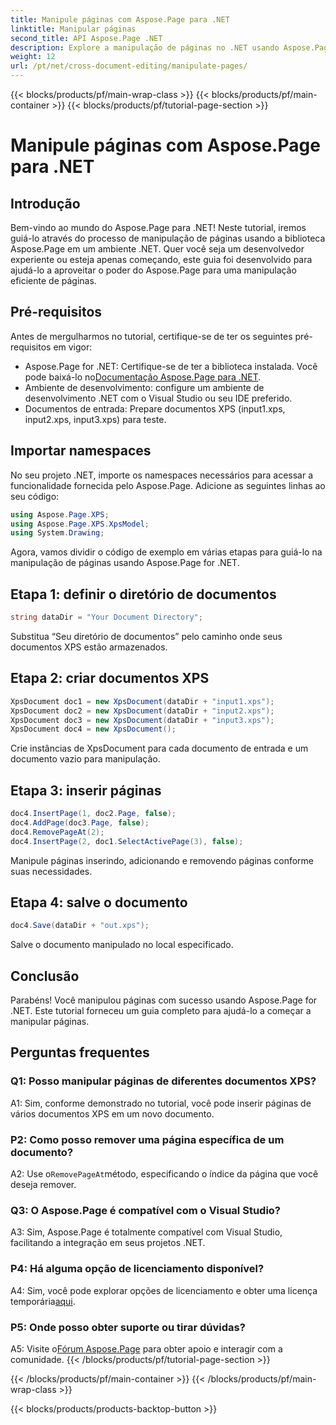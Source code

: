 ```yaml
---
title: Manipule páginas com Aspose.Page para .NET
linktitle: Manipular páginas
second_title: API Aspose.Page .NET
description: Explore a manipulação de páginas no .NET usando Aspose.Page, uma biblioteca poderosa para lidar com documentos XPS. Siga nosso guia passo a passo para obter resultados eficientes.
weight: 12
url: /pt/net/cross-document-editing/manipulate-pages/
---
```


{{< blocks/products/pf/main-wrap-class >}}
{{< blocks/products/pf/main-container >}}
{{< blocks/products/pf/tutorial-page-section >}}

# Manipule páginas com Aspose.Page para .NET

## Introdução

Bem-vindo ao mundo do Aspose.Page para .NET! Neste tutorial, iremos guiá-lo através do processo de manipulação de páginas usando a biblioteca Aspose.Page em um ambiente .NET. Quer você seja um desenvolvedor experiente ou esteja apenas começando, este guia foi desenvolvido para ajudá-lo a aproveitar o poder do Aspose.Page para uma manipulação eficiente de páginas.

## Pré-requisitos

Antes de mergulharmos no tutorial, certifique-se de ter os seguintes pré-requisitos em vigor:

-  Aspose.Page for .NET: Certifique-se de ter a biblioteca instalada. Você pode baixá-lo no[Documentação Aspose.Page para .NET](https://reference.aspose.com/page/net/).
- Ambiente de desenvolvimento: configure um ambiente de desenvolvimento .NET com o Visual Studio ou seu IDE preferido.
- Documentos de entrada: Prepare documentos XPS (input1.xps, input2.xps, input3.xps) para teste.

## Importar namespaces

No seu projeto .NET, importe os namespaces necessários para acessar a funcionalidade fornecida pelo Aspose.Page. Adicione as seguintes linhas ao seu código:

```csharp
using Aspose.Page.XPS;
using Aspose.Page.XPS.XpsModel;
using System.Drawing;
```

Agora, vamos dividir o código de exemplo em várias etapas para guiá-lo na manipulação de páginas usando Aspose.Page for .NET.

## Etapa 1: definir o diretório de documentos

```csharp
string dataDir = "Your Document Directory";
```

Substitua “Seu diretório de documentos” pelo caminho onde seus documentos XPS estão armazenados.

## Etapa 2: criar documentos XPS

```csharp
XpsDocument doc1 = new XpsDocument(dataDir + "input1.xps");
XpsDocument doc2 = new XpsDocument(dataDir + "input2.xps");
XpsDocument doc3 = new XpsDocument(dataDir + "input3.xps");
XpsDocument doc4 = new XpsDocument();
```

Crie instâncias de XpsDocument para cada documento de entrada e um documento vazio para manipulação.

## Etapa 3: inserir páginas

```csharp
doc4.InsertPage(1, doc2.Page, false);
doc4.AddPage(doc3.Page, false);
doc4.RemovePageAt(2);
doc4.InsertPage(2, doc1.SelectActivePage(3), false);
```

Manipule páginas inserindo, adicionando e removendo páginas conforme suas necessidades.

## Etapa 4: salve o documento

```csharp
doc4.Save(dataDir + "out.xps");
```

Salve o documento manipulado no local especificado.

## Conclusão

Parabéns! Você manipulou páginas com sucesso usando Aspose.Page for .NET. Este tutorial forneceu um guia completo para ajudá-lo a começar a manipular páginas.

## Perguntas frequentes

### Q1: Posso manipular páginas de diferentes documentos XPS?

A1: Sim, conforme demonstrado no tutorial, você pode inserir páginas de vários documentos XPS em um novo documento.

### P2: Como posso remover uma página específica de um documento?

 A2: Use o`RemovePageAt`método, especificando o índice da página que você deseja remover.

### Q3: O Aspose.Page é compatível com o Visual Studio?

A3: Sim, Aspose.Page é totalmente compatível com Visual Studio, facilitando a integração em seus projetos .NET.

### P4: Há alguma opção de licenciamento disponível?

 A4: Sim, você pode explorar opções de licenciamento e obter uma licença temporária[aqui](https://purchase.aspose.com/temporary-license/).

### P5: Onde posso obter suporte ou tirar dúvidas?

 A5: Visite o[Fórum Aspose.Page](https://forum.aspose.com/c/page/39) para obter apoio e interagir com a comunidade.
{{< /blocks/products/pf/tutorial-page-section >}}

{{< /blocks/products/pf/main-container >}}
{{< /blocks/products/pf/main-wrap-class >}}

{{< blocks/products/products-backtop-button >}}
